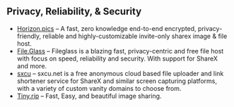 ## Privacy, Reliability, & Security

  * [Horizon.pics](https://horizon.pics) – A fast, zero knowledge end-to-end encrypted, privacy-friendly, reliable and highly-customizable invite-only sharex image & file host.
  * [File.Glass](https://file.glass) – Fileglass is a blazing fast, privacy-centric and free file host with focus on speed, reliability and security. With support for ShareX and more.
  * [sxcu](https://sxcu.net/) – sxcu.net is a free anonymous cloud based file uploader and link shortener service for ShareX and similar screen capturing platforms, with a variety of custom vanity domains to choose from.
  * [Tiny.rip](https://tiny.rip) – Fast, Easy, and beautiful image sharing.